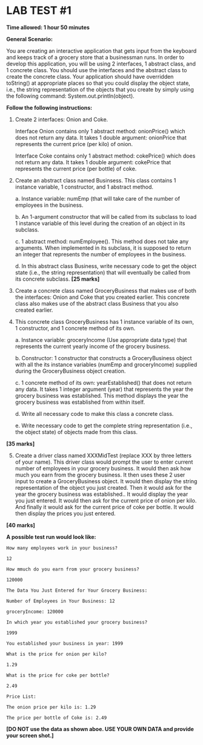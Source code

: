 # LAB TEST \#1

**Time allowed: 1 hour 50 minutes**

**General Scenario:**
>
You are creating an interactive application that gets input from the
keyboard and keeps track of a grocery store that a businessman runs.
In order to develop this application, you will be using 2 interfaces,
1 abstract class, and 1 concrete class. You should use the interfaces
and the abstract class to create the concrete class. Your application
should have overridden toString() at appropriate places so that you
could display the object state, i.e., the string representation of the
objects that you create by simply using the following command:
System.out.println(object).

**Follow the following instructions:**

1. Create 2 interfaces: Onion and Coke.

   Interface Onion contains only 1 abstract method: onionPrice() which
   does not return any data. It takes 1 double argument: onionPrice that
   represents the current price (per kilo) of onion.

   Interface Coke contains only 1 abstract method: cokePrice() which does
   not return any data. It takes 1 double argument: cokePrice that
   represents the current price (per bottle) of coke.

2. Create an abstract class named Businsess. This class contains 1
    instance variable, 1 constructor, and 1 abstract method.

    a. Instance variable: numEmp (that will take care of the number of employees in the business.

    b. An 1-argument constructor that will be called from its subclass to load 1 instance variable of this level during the creation of an object in its subclass.

    c. 1 abstract method: numEmployee(). This method does not take any arguments. When implemented in its subclass, it is supposed to return an integer that represents the number of employees in the business.

    d. In this abstract class Business, write necessary code to get the object state (i.e., the string representation) that will eventually be called from its concrete subclass. **\[25 marks\]**


3. Create a concrete class named GroceryBusiness that makes use of both
    the interfaces: Onion and Coke that you created earlier. This
    concrete class also makes use of the abstract class Business that
    you also created earlier.

4. This concrete class GroceryBusiness has 1 instance variable of
    its own, 1 constructor, and 1 concrete method of its own.

    a. Instance variable: groceryIncome (Use appropriate data type) that represents the current yearly income of the grocery business.

    b. Constructor: 1 constructor that constructs a GroceryBusiness object with all the its instance variables (numEmp and groceryIncome) supplied during the GroceryBusiness object creation.

    c. 1 concrete method of its own: yearEstablished() that does not return any data. It takes 1 integer argument (year) that represents the year the grocery business was established. This method displays the year the grocery business was established from within itself.

    d. Write all necessary code to make this class a concrete class.

    e. Write necessary code to get the complete string representation (i.e., the object state) of objects made from this class.

**\[35 marks\]**

5. Create a driver class named XXXMidTest (replace XXX by three letters
    of your name). This driver class would prompt the user to enter
    current number of employees in your grocery business. It would then
    ask how much you earn from the grocery business. It then uses these
    2 user input to create a GroceryBusiness object. It would then
    display the string representation of the object you just created.
    Then it would ask for the year the grocery business was
    established.. It would display the year you just entered. It would
    then ask for the current price of onion per kilo. And finally it
    would ask for the current price of coke per bottle. It would then
    display the prices you just entered.

**\[40 marks\]**

**A possible test run would look like:**

```
How many employees work in your business?

12

How mmuch do you earn from your grocery business?

120000

The Data You Just Entered for Your Grocery Business:

Number of Employees in Your Business: 12

groceryIncome: 120000

In which year you established your grocery business?

1999

You established your business in year: 1999

What is the price for onion per kilo?

1.29

What is the price for coke per bottle?

2.49

Price List:

The onion price per kilo is: 1.29

The price per bottle of Coke is: 2.49
```

**\[DO NOT use the data as shown aboe. USE YOUR OWN DATA and provide
your screen shot.\]**
